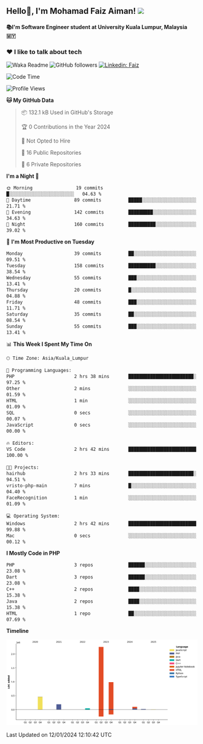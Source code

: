 <h2> Hello👋, I'm Mohamad Faiz Aiman! <img src="https://media.giphy.com/media/12oufCB0MyZ1Go/giphy.gif" width="50"></h2>

#### 📚I'm Software Engineer student at University Kuala Lumpur, Malaysia 🇲🇾
###  ❤️ I like to talk about tech 


![Waka Readme](https://github.com/anmol098/anmol098/workflows/Waka%20Readme/badge.svg)
![GitHub followers](https://img.shields.io/github/followers/faizaiman?label=Follow&style=social)
[![Linkedin: Faiz](https://img.shields.io/badge/-Faiz-blue?style=flat-square&logo=Linkedin&logoColor=white&link=https://www.linkedin.com/in/mohamad-faiz-aiman-623747192/)](https://www.linkedin.com/in/mohamad-faiz-aiman-623747192/)

<!--START_SECTION:waka-->
![Code Time](http://img.shields.io/badge/Code%20Time-219%20hrs%2028%20mins-blue)

![Profile Views](http://img.shields.io/badge/Profile%20Views-0-blue)

**🐱 My GitHub Data** 

> 📦 132.1 kB Used in GitHub's Storage 
 > 
> 🏆 0 Contributions in the Year 2024
 > 
> 🚫 Not Opted to Hire
 > 
> 📜 16 Public Repositories 
 > 
> 🔑 6 Private Repositories 
 > 
**I'm a Night 🦉** 

```text
🌞 Morning                19 commits          █░░░░░░░░░░░░░░░░░░░░░░░░   04.63 % 
🌆 Daytime                89 commits          █████░░░░░░░░░░░░░░░░░░░░   21.71 % 
🌃 Evening                142 commits         █████████░░░░░░░░░░░░░░░░   34.63 % 
🌙 Night                  160 commits         ██████████░░░░░░░░░░░░░░░   39.02 % 
```
📅 **I'm Most Productive on Tuesday** 

```text
Monday                   39 commits          ██░░░░░░░░░░░░░░░░░░░░░░░   09.51 % 
Tuesday                  158 commits         ██████████░░░░░░░░░░░░░░░   38.54 % 
Wednesday                55 commits          ███░░░░░░░░░░░░░░░░░░░░░░   13.41 % 
Thursday                 20 commits          █░░░░░░░░░░░░░░░░░░░░░░░░   04.88 % 
Friday                   48 commits          ███░░░░░░░░░░░░░░░░░░░░░░   11.71 % 
Saturday                 35 commits          ██░░░░░░░░░░░░░░░░░░░░░░░   08.54 % 
Sunday                   55 commits          ███░░░░░░░░░░░░░░░░░░░░░░   13.41 % 
```


📊 **This Week I Spent My Time On** 

```text
🕑︎ Time Zone: Asia/Kuala_Lumpur

💬 Programming Languages: 
PHP                      2 hrs 38 mins       ████████████████████████░   97.25 % 
Other                    2 mins              ░░░░░░░░░░░░░░░░░░░░░░░░░   01.59 % 
HTML                     1 min               ░░░░░░░░░░░░░░░░░░░░░░░░░   01.09 % 
SQL                      0 secs              ░░░░░░░░░░░░░░░░░░░░░░░░░   00.07 % 
JavaScript               0 secs              ░░░░░░░░░░░░░░░░░░░░░░░░░   00.00 % 

🔥 Editors: 
VS Code                  2 hrs 42 mins       █████████████████████████   100.00 % 

🐱‍💻 Projects: 
hairhub                  2 hrs 33 mins       ████████████████████████░   94.51 % 
vristo-php-main          7 mins              █░░░░░░░░░░░░░░░░░░░░░░░░   04.40 % 
FaceRecognition          1 min               ░░░░░░░░░░░░░░░░░░░░░░░░░   01.09 % 

💻 Operating System: 
Windows                  2 hrs 42 mins       █████████████████████████   99.88 % 
Mac                      0 secs              ░░░░░░░░░░░░░░░░░░░░░░░░░   00.12 % 
```

**I Mostly Code in PHP** 

```text
PHP                      3 repos             ██████░░░░░░░░░░░░░░░░░░░   23.08 % 
Dart                     3 repos             ██████░░░░░░░░░░░░░░░░░░░   23.08 % 
C++                      2 repos             ████░░░░░░░░░░░░░░░░░░░░░   15.38 % 
Java                     2 repos             ████░░░░░░░░░░░░░░░░░░░░░   15.38 % 
HTML                     1 repo              ██░░░░░░░░░░░░░░░░░░░░░░░   07.69 % 
```



**Timeline**

![Lines of Code chart](https://raw.githubusercontent.com/faizaiman/faizaiman/main/assets/bar_graph.png)


 Last Updated on 12/01/2024 12:10:42 UTC
<!--END_SECTION:waka-->
